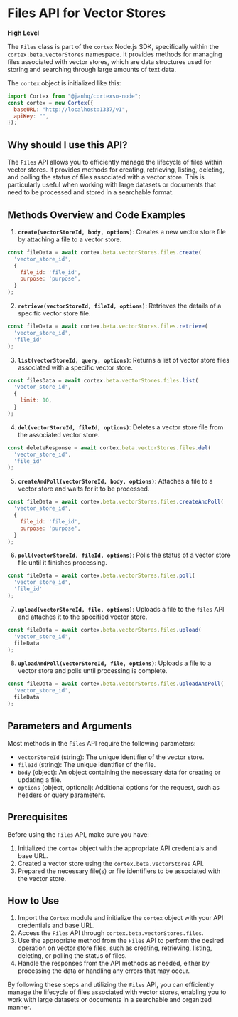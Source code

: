 
  
  # **Files API for Vector Stores**

**High Level**

The `Files` class is part of the `cortex` Node.js SDK, specifically within the `cortex.beta.vectorStores` namespace. It provides methods for managing files associated with vector stores, which are data structures used for storing and searching through large amounts of text data.

The `cortex` object is initialized like this:

```javascript
import Cortex from "@janhq/cortexso-node";
const cortex = new Cortex({
  baseURL: "http://localhost:1337/v1",
  apiKey: "",
});
```

## Why should I use this API?

The `Files` API allows you to efficiently manage the lifecycle of files within vector stores. It provides methods for creating, retrieving, listing, deleting, and polling the status of files associated with a vector store. This is particularly useful when working with large datasets or documents that need to be processed and stored in a searchable format.

## Methods Overview and Code Examples

1. **`create(vectorStoreId, body, options)`**: Creates a new vector store file by attaching a file to a vector store.

```javascript
const fileData = await cortex.beta.vectorStores.files.create(
  'vector_store_id',
  {
    file_id: 'file_id',
    purpose: 'purpose',
  }
);
```

2. **`retrieve(vectorStoreId, fileId, options)`**: Retrieves the details of a specific vector store file.

```javascript
const fileData = await cortex.beta.vectorStores.files.retrieve(
  'vector_store_id',
  'file_id'
);
```

3. **`list(vectorStoreId, query, options)`**: Returns a list of vector store files associated with a specific vector store.

```javascript
const filesData = await cortex.beta.vectorStores.files.list(
  'vector_store_id',
  {
    limit: 10,
  }
);
```

4. **`del(vectorStoreId, fileId, options)`**: Deletes a vector store file from the associated vector store.

```javascript
const deleteResponse = await cortex.beta.vectorStores.files.del(
  'vector_store_id',
  'file_id'
);
```

5. **`createAndPoll(vectorStoreId, body, options)`**: Attaches a file to a vector store and waits for it to be processed.

```javascript
const fileData = await cortex.beta.vectorStores.files.createAndPoll(
  'vector_store_id',
  {
    file_id: 'file_id',
    purpose: 'purpose',
  }
);
```

6. **`poll(vectorStoreId, fileId, options)`**: Polls the status of a vector store file until it finishes processing.

```javascript
const fileData = await cortex.beta.vectorStores.files.poll(
  'vector_store_id',
  'file_id'
);
```

7. **`upload(vectorStoreId, file, options)`**: Uploads a file to the `files` API and attaches it to the specified vector store.

```javascript
const fileData = await cortex.beta.vectorStores.files.upload(
  'vector_store_id',
  fileData
);
```

8. **`uploadAndPoll(vectorStoreId, file, options)`**: Uploads a file to a vector store and polls until processing is complete.

```javascript
const fileData = await cortex.beta.vectorStores.files.uploadAndPoll(
  'vector_store_id',
  fileData
);
```

## Parameters and Arguments

Most methods in the `Files` API require the following parameters:

- `vectorStoreId` (string): The unique identifier of the vector store.
- `fileId` (string): The unique identifier of the file.
- `body` (object): An object containing the necessary data for creating or updating a file.
- `options` (object, optional): Additional options for the request, such as headers or query parameters.

## Prerequisites

Before using the `Files` API, make sure you have:

1. Initialized the `cortex` object with the appropriate API credentials and base URL.
2. Created a vector store using the `cortex.beta.vectorStores` API.
3. Prepared the necessary file(s) or file identifiers to be associated with the vector store.

## How to Use

1. Import the `Cortex` module and initialize the `cortex` object with your API credentials and base URL.
2. Access the `Files` API through `cortex.beta.vectorStores.files`.
3. Use the appropriate method from the `Files` API to perform the desired operation on vector store files, such as creating, retrieving, listing, deleting, or polling the status of files.
4. Handle the responses from the API methods as needed, either by processing the data or handling any errors that may occur.

By following these steps and utilizing the `Files` API, you can efficiently manage the lifecycle of files associated with vector stores, enabling you to work with large datasets or documents in a searchable and organized manner.
  
  